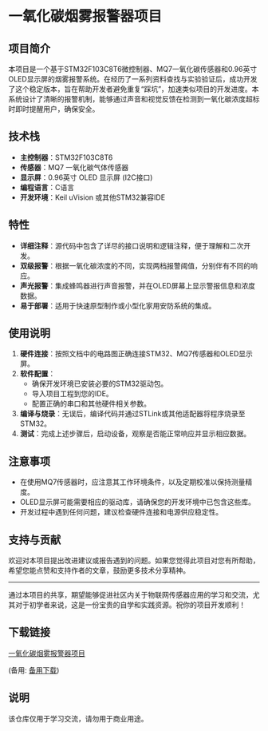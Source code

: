 # 一氧化碳烟雾报警器项目

## 项目简介

本项目是一个基于STM32F103C8T6微控制器、MQ7一氧化碳传感器和0.96英寸OLED显示屏的烟雾报警系统。在经历了一系列资料查找与实验验证后，成功开发了这个稳定版本，旨在帮助开发者避免重复“踩坑”，加速类似项目的开发进度。本系统设计了清晰的报警机制，能够通过声音和视觉反馈在检测到一氧化碳浓度超标时即时提醒用户，确保安全。

## 技术栈

- **主控制器**：STM32F103C8T6
- **传感器**：MQ7 一氧化碳气体传感器
- **显示屏**：0.96英寸 OLED 显示屏 (I2C接口)
- **编程语言**：C语言
- **开发环境**：Keil uVision 或其他STM32兼容IDE

## 特性

- **详细注释**：源代码中包含了详尽的接口说明和逻辑注释，便于理解和二次开发。
- **双级报警**：根据一氧化碳浓度的不同，实现两档报警阈值，分别伴有不同的响应。
- **声光报警**：集成蜂鸣器进行声音报警，并在OLED屏幕上显示警报信息和浓度数据。
- **易于部署**：适用于快速原型制作或小型化家用安防系统的集成。

## 使用说明

1. **硬件连接**：按照文档中的电路图正确连接STM32、MQ7传感器和OLED显示屏。
2. **软件配置**：
   - 确保开发环境已安装必要的STM32驱动包。
   - 导入项目工程到您的IDE。
   - 配置正确的串口和其他硬件相关参数。
3. **编译与烧录**：无误后，编译代码并通过STLink或其他适配器将程序烧录至STM32。
4. **测试**：完成上述步骤后，启动设备，观察是否能正常响应并显示相应数据。

## 注意事项

- 在使用MQ7传感器时，应注意其工作环境条件，以及定期校准以保持测量精度。
- OLED显示屏可能需要相应的驱动库，请确保您的开发环境中已包含这些库。
- 开发过程中遇到任何问题，建议检查硬件连接和电源供应稳定性。

## 支持与贡献

欢迎对本项目提出改进建议或报告遇到的问题。如果您觉得此项目对您有所帮助，希望您能点赞和支持作者的文章，鼓励更多技术分享精神。

---

通过本项目的共享，期望能够促进社区内关于物联网传感器应用的学习和交流，尤其对于初学者来说，这是一份宝贵的自学和实践资源。祝你的项目开发顺利！

## 下载链接
[一氧化碳烟雾报警器项目](https://pan.quark.cn/s/bb9c608fb481) 

(备用: [备用下载](https://pan.baidu.com/s/1_XUGZlJMl-3cocv0DuwmZw?pwd=1234))

## 说明

该仓库仅用于学习交流，请勿用于商业用途。
